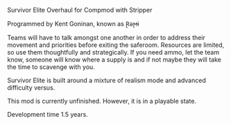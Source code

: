 Survivor Elite Overhaul for Compmod with Stripper

Programmed by Kent Goninan, known as Ɽǝϻɨ

Teams will have to talk amongst one another in order to address their movement and priorities before exiting the saferoom. Resources are limited, so use them thoughtfully and strategically. If you need ammo, let the team know, someone will know where a supply is and if not maybe they will take the time to scavenge with you. 

Survivor Elite is built around a mixture of realism mode and advanced difficulty versus.

This mod is currently unfinished. However, it is in a playable state. 

Development time 1.5 years.
